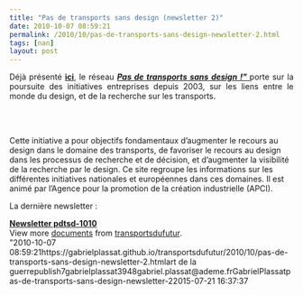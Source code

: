 ```yaml
---
title: "Pas de transports sans design (newsletter 2)"
date: 2010-10-07 08:59:21
permalink: /2010/10/pas-de-transports-sans-design-newsletter-2.html
tags: [nan]
layout: post
---
```


<p style="text-align: justify">Déjà présenté <strong><a href="https://gabrielplassat.github.io/transportsdufutur/2010/08/pas-de-transport-sans-design.html" target="_blank">ici</a></strong>, le réseau <strong><em><a href="http://www.pasdetransportsansdesign.fr/" target="_blank">Pas de transports sans design !" </a></em></strong>porte sur la poursuite des initiatives entreprises depuis 2003, sur les liens entre le monde du design, et de la recherche sur les transports.</p> <p style=""text-align: justify""><a href="https://gabrielplassat.github.io/transportsdufutur/wp-content/uploads/sites/6/old/6a0120a66d2ad4970b013488069a10970c-pi.jpg""><img alt=""Jacques_cartier"" border=""0"" class=""asset  asset-image at-xid-6a0120a66d2ad4970b013488069a10970c"" src=""/wp-content/uploads/sites/6/old/6a0120a66d2ad4970b013488069a10970c-800wi.jpg"" style=""margin-left: automargin-right: auto"" title=""Jacques_cartier"" /></a>  </p>  <!--more-->  <br />Cette initiative a pour objectifs fondamentaux d’augmenter le recours au design dans le domaine des transports, de favoriser le recours au design dans les processus de recherche et de décision, et d’augmenter la visibilité de la recherche par le design. Ce site regroupe les informations sur les différentes initiatives nationales et européennes dans ces domaines. Il est animé par l’Agence pour la promotion de la création industrielle (APCI). <p style=""text-align: justify"">La dernière newsletter :</p> <div id=""__ss_5380729"" style=""width: 477px""><strong style=""margin: 12px 0 4px""><a href=""http://www.slideshare.net/transportsdufutur/newsletter-pdtsd1010-5380729"" title=""Newsletter pdtsd-1010"">Newsletter pdtsd-1010</a></strong>        <div style=""padding: 5px 0 12px"">View more <a href=""http://www.slideshare.net/"">documents</a> from <a href=""http://www.slideshare.net/transportsdufutur"">transportsdufutur</a>.</div> </div>"2010-10-07 08:59:21https://gabrielplassat.github.io/transportsdufutur/2010/10/pas-de-transports-sans-design-newsletter-2.htmlart de la guerrepublish7gabrielplassat3948gabriel.plassat@ademe.frGabrielPlassatpas-de-transports-sans-design-newsletter-22015-07-21 16:37:37

